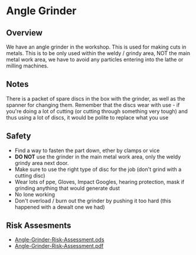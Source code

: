# Angle Grinder

## Overview

We have an angle grinder in the workshop. This is used for making cuts in metals.
This is to be only used within the weldy / grindy area, NOT the main metal work area, we have to avoid any particles entering into the lathe or milling machines.
## Notes

There is a packet of spare discs in the box with the grinder, as well as
the spanner for changing them. Remember that the discs wear with use -
if you're doing a lot of cutting (or cutting through something very
tough) and thus using a lot of discs, it would be polite to replace what
you use

## Safety

  * Find a way to fasten the part down, ether by clamps or vice
  * **DO NOT** use the grinder in the main metal work area, only the weldy grindy area next door.
  * Make sure to use the right type of disc for the job (don't grind with a cutting disc)
  * Wear lots of ppe, Gloves, Impact Googles, hearing protection, mask if grinding anything that would generate dust
  * No lone working
  * Don't overload / burn out the grinder by pushing it too hard (this happened with a dewalt one we had)

## Risk Assesments

  * [Angle-Grinder-Risk-Assessment.ods](./Risk_Assesments/Angle-Grinder-Risk-Assessment.ods)
  * [Angle-Grinder-Risk-Assessment.pdf](./Risk_Assesments/Angle-Grinder-Risk-Assessment.pdf)
